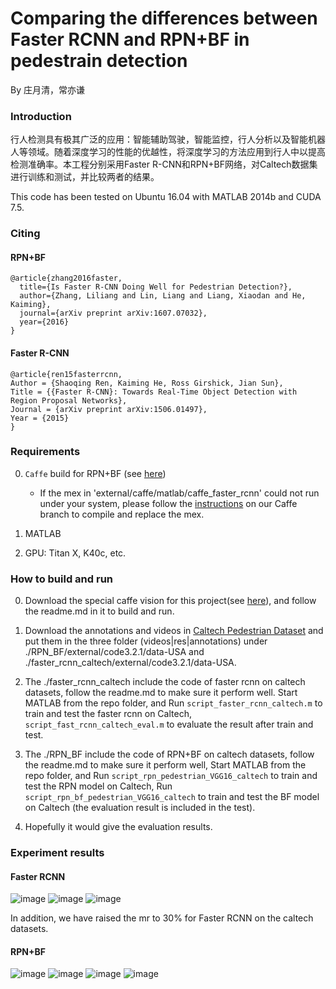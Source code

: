 # Comparing the differences between Faster RCNN and RPN+BF in pedestrain detection

By 庄月清，常亦谦

### Introduction

行人检测具有极其广泛的应用：智能辅助驾驶，智能监控，行人分析以及智能机器人等领域。随着深度学习的性能的优越性，将深度学习的方法应用到行人中以提高检测准确率。本工程分别采用Faster R-CNN和RPN+BF网络，对Caltech数据集进行训练和测试，并比较两者的结果。

This code has been tested on Ubuntu 16.04 with MATLAB 2014b and CUDA 7.5.

### Citing 

#### RPN+BF

    @article{zhang2016faster,
      title={Is Faster R-CNN Doing Well for Pedestrian Detection?},
      author={Zhang, Liliang and Lin, Liang and Liang, Xiaodan and He, Kaiming},
      journal={arXiv preprint arXiv:1607.07032},
      year={2016}
    }
    
#### Faster R-CNN

    @article{ren15fasterrcnn,
    Author = {Shaoqing Ren, Kaiming He, Ross Girshick, Jian Sun},
    Title = {{Faster R-CNN}: Towards Real-Time Object Detection with Region Proposal Networks},
    Journal = {arXiv preprint arXiv:1506.01497},
    Year = {2015}
    }

### Requirements

0. `Caffe` build for RPN+BF (see [here](https://github.com/zhangliliang/caffe/tree/RPN_BF))
    - If the mex in 'external/caffe/matlab/caffe_faster_rcnn' could not run under your system, please follow the [instructions](https://github.com/zhangliliang/caffe/tree/RPN_BF) on our Caffe branch to compile and replace the mex.

0. MATLAB

0. GPU: Titan X, K40c, etc.

### How to build and run

0. Download the special caffe vision for this project(see [here](https://github.com/zhangliliang/caffe/tree/RPN_BF)), and follow the readme.md in it to build and run.

0. Download the annotations and videos in [Caltech Pedestrian Dataset](http://www.vision.caltech.edu/Image_Datasets/CaltechPedestrians/datasets/USA/) and put them in the three folder (videos|res|annotations) under ./RPN_BF/external/code3.2.1/data-USA and ./faster_rcnn_caltech/external/code3.2.1/data-USA.

0. The ./faster_rcnn_caltech include the code of faster rcnn on caltech datasets, follow the readme.md to make sure it perform well. Start MATLAB from the repo folder, and Run `script_faster_rcnn_caltech.m` to train and test the faster rcnn on Caltech, `script_fast_rcnn_caltech_eval.m` to evaluate the result after train and test.

0. The ./RPN_BF include the code of RPN+BF on caltech datasets, follow the readme.md to make sure it perform well, Start MATLAB from the repo folder, and Run `script_rpn_pedestrian_VGG16_caltech` to train and test the RPN model on Caltech, Run `script_rpn_bf_pedestrian_VGG16_caltech` to train and test the BF model on Caltech (the evaluation result is included in the test).

0. Hopefully it would give the evaluation results.  

### Experiment results

#### Faster RCNN

![image](https://github.com/changyq12/pedestrain_detection/raw/master/screenshots/FRCN/ped2.jpg)
![image](https://github.com/changyq12/pedestrain_detection/raw/master/screenshots/FRCN/ped3.jpg)
![image](https://github.com/changyq12/pedestrain_detection/raw/master/screenshots/FRCN/faster-rcnn-stage2.jpg)

In addition, we have raised the mr to 30% for Faster RCNN on the caltech datasets.

#### RPN+BF

![image](https://github.com/changyq12/pedestrain_detection/raw/master/screenshots/RPNBF/ped2.jpg)
![image](https://github.com/changyq12/pedestrain_detection/raw/master/screenshots/RPNBF/ped3.jpg)
![image](https://github.com/changyq12/pedestrain_detection/raw/master/screenshots/RPNBF/rpn.jpg)
![image](https://github.com/changyq12/pedestrain_detection/raw/master/screenshots/RPNBF/rpn_bf.jpg)




